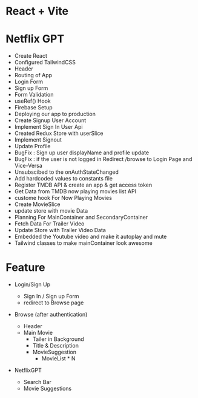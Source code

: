 # React + Vite

# Netflix GPT

- Create React
- Configured TailwindCSS
- Header
- Routing of App
- Login Form
- Sign up Form
- Form Validation
- useRef() Hook
- Firebase Setup
- Deploying our app to production
- Create Signup User Account
- Implement Sign In User Api
- Created Redux Store with userSlice
- Implement Signout
- Update Profile
- BugFix : Sign up user displayName and profile update
- BugFix : if the user is not logged in Redirect /browse to Login Page and Vice-Versa
- Unsubscibed to the onAuthStateChanged
- Add hardcoded values to constants file 
- Register TMDB API & create an app & get access token
- Get Data from TMDB now playing movies list API 
- custome hook For Now Playing Movies 
- Create MovieSlice
- update store with movie Data
- Planning For MainContainer and SecondaryContainer
- Fetch Data For Trailer Video
- Update Store with Trailer Video Data
- Embedded the Youtube video and make it autoplay and mute
- Tailwind classes to make mainContainer look awesome




# Feature

- Login/Sign Up
  - Sign In / Sign up Form
  - redirect to Browse page
- Browse (after authentication)

  - Header
  - Main Movie
    - Tailer in Background
    - Title & Description
    - MovieSuggestion
      - MovieList \* N

- NetflixGPT
  - Search Bar
  - Movie Suggestions
